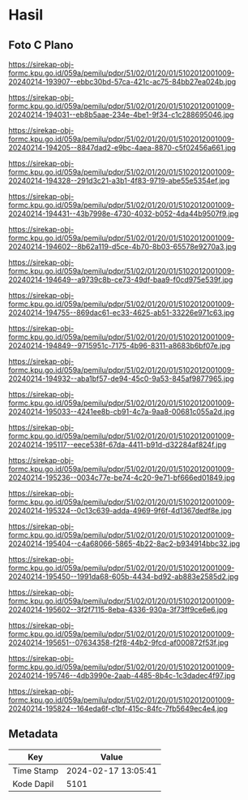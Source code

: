 # Hasil

## Foto C Plano

https://sirekap-obj-formc.kpu.go.id/059a/pemilu/pdpr/51/02/01/20/01/5102012001009-20240214-193907--ebbc30bd-57ca-421c-ac75-84bb27ea024b.jpg

https://sirekap-obj-formc.kpu.go.id/059a/pemilu/pdpr/51/02/01/20/01/5102012001009-20240214-194031--eb8b5aae-234e-4be1-9f34-c1c288695046.jpg

https://sirekap-obj-formc.kpu.go.id/059a/pemilu/pdpr/51/02/01/20/01/5102012001009-20240214-194205--8847dad2-e9bc-4aea-8870-c5f02456a661.jpg

https://sirekap-obj-formc.kpu.go.id/059a/pemilu/pdpr/51/02/01/20/01/5102012001009-20240214-194328--291d3c21-a3b1-4f83-9719-abe55e5354ef.jpg

https://sirekap-obj-formc.kpu.go.id/059a/pemilu/pdpr/51/02/01/20/01/5102012001009-20240214-194431--43b7998e-4730-4032-b052-4da44b9507f9.jpg

https://sirekap-obj-formc.kpu.go.id/059a/pemilu/pdpr/51/02/01/20/01/5102012001009-20240214-194602--8b62a119-d5ce-4b70-8b03-65578e9270a3.jpg

https://sirekap-obj-formc.kpu.go.id/059a/pemilu/pdpr/51/02/01/20/01/5102012001009-20240214-194649--a9739c8b-ce73-49df-baa9-f0cd975e539f.jpg

https://sirekap-obj-formc.kpu.go.id/059a/pemilu/pdpr/51/02/01/20/01/5102012001009-20240214-194755--869dac61-ec33-4625-ab51-33226e971c63.jpg

https://sirekap-obj-formc.kpu.go.id/059a/pemilu/pdpr/51/02/01/20/01/5102012001009-20240214-194849--9715951c-7175-4b96-8311-a8683b6bf07e.jpg

https://sirekap-obj-formc.kpu.go.id/059a/pemilu/pdpr/51/02/01/20/01/5102012001009-20240214-194932--aba1bf57-de94-45c0-9a53-845af9877965.jpg

https://sirekap-obj-formc.kpu.go.id/059a/pemilu/pdpr/51/02/01/20/01/5102012001009-20240214-195033--4241ee8b-cb91-4c7a-9aa8-00681c055a2d.jpg

https://sirekap-obj-formc.kpu.go.id/059a/pemilu/pdpr/51/02/01/20/01/5102012001009-20240214-195117--eece538f-67da-4411-b91d-d32284af824f.jpg

https://sirekap-obj-formc.kpu.go.id/059a/pemilu/pdpr/51/02/01/20/01/5102012001009-20240214-195236--0034c77e-be74-4c20-9e71-bf666ed01849.jpg

https://sirekap-obj-formc.kpu.go.id/059a/pemilu/pdpr/51/02/01/20/01/5102012001009-20240214-195324--0c13c639-adda-4969-9f6f-4d1367dedf8e.jpg

https://sirekap-obj-formc.kpu.go.id/059a/pemilu/pdpr/51/02/01/20/01/5102012001009-20240214-195404--c4a68066-5865-4b22-8ac2-b934914bbc32.jpg

https://sirekap-obj-formc.kpu.go.id/059a/pemilu/pdpr/51/02/01/20/01/5102012001009-20240214-195450--1991da68-605b-4434-bd92-ab883e2585d2.jpg

https://sirekap-obj-formc.kpu.go.id/059a/pemilu/pdpr/51/02/01/20/01/5102012001009-20240214-195602--3f2f7115-8eba-4336-930a-3f73ff9ce6e6.jpg

https://sirekap-obj-formc.kpu.go.id/059a/pemilu/pdpr/51/02/01/20/01/5102012001009-20240214-195651--07634358-f2f8-44b2-9fcd-af000872f53f.jpg

https://sirekap-obj-formc.kpu.go.id/059a/pemilu/pdpr/51/02/01/20/01/5102012001009-20240214-195746--4db3990e-2aab-4485-8b4c-1c3dadec4f97.jpg

https://sirekap-obj-formc.kpu.go.id/059a/pemilu/pdpr/51/02/01/20/01/5102012001009-20240214-195824--164eda6f-c1bf-415c-84fc-7fb5649ec4e4.jpg


## Metadata

| Key        | Value               |
| ---------- | ------------------- |
| Time Stamp | 2024-02-17 13:05:41 |
| Kode Dapil | 5101                |



